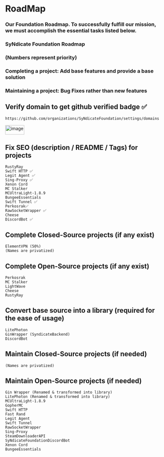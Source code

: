 # RoadMap
### Our Foundation Roadmap. To successfully fulfill our mission, we must accomplish the essential tasks listed below.
### SyNdicate Foundation Roadmap
### (Numbers represent priority)

### Completing a project: Add base features and provide a base solution 
### Maintaining a project: Bug Fixes rather than new features

## Verify domain to get github verified badge ✅
    https://github.com/organizations/SyNdicateFoundation/settings/domains
<img width="61" height="30" alt="image" src="https://github.com/user-attachments/assets/b355e7ed-832f-40c3-b90b-8746990234ba" />


## Fix SEO (description / README / Tags) for projects
	RustyRay
	Swift HTTP ✅
	Legit Agent ✅
	Sing-Proxy ✅
	Xenon Cord
	MC Stalker
	MCUltraLight-1.8.9
	BungeeEssentials
	Swift Tunnel ✅
	Perkosrak✅
	RawSocketWrapper ✅
	Cheese
	DiscordBot ✅

## Complete Closed-Source projects (if any exist)
	ElementVPN (50%)
	(Names are privatized)

## Complete Open-Source projects (if any exist)
	Perkosrak
	MC Stalker
	LightWave
	Cheese
	RustyRay

## Convert base source into a library (required for the ease of usage)
	LitePhoton
	GinWrapper (SyndicateBackend)
	DiscordBot

## Maintain Closed-Source projects (if needed)
	(Names are privatized)

## Maintain Open-Source projects (if needed)
	Gin Wrapper (Renamed & transformed into library)
	LitePhoton (Renamed & transformed into library)
	MCUltraLight-1.8.9
	GopherMC
	Swift HTTP
	Fast Rand
	Legit Agent
	Swift Tunnel
	RawSocketWrapper
	Sing-Proxy
	SteamDownloaderAPI
	SyNdicateFoundationDiscordBot
	Xenon Cord
	BungeeEssentials
